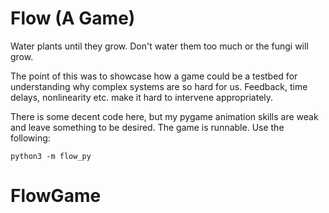 # Flow (A Game)

Water plants until they grow. Don't water them too much or the fungi will grow.

The point of this was to showcase how a game could be a testbed for understanding why complex systems are so hard for us. Feedback, time delays, nonlinearity etc. make it hard to intervene appropriately.

There is some decent code here, but my pygame animation skills are weak and leave something to be desired. The game is runnable. Use the following:

```
python3 -m flow_py
```
# FlowGame
